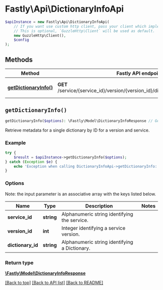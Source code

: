 # Fastly\Api\DictionaryInfoApi


```php
$apiInstance = new Fastly\Api\DictionaryInfoApi(
    // If you want use custom http client, pass your client which implements `GuzzleHttp\ClientInterface`.
    // This is optional, `GuzzleHttp\Client` will be used as default.
    new GuzzleHttp\Client(),
    $config
);
```

## Methods

Method | Fastly API endpoint | Description
------------- | ------------- | -------------
[**getDictionaryInfo()**](DictionaryInfoApi.md#getDictionaryInfo) | **GET** /service/{service_id}/version/{version_id}/dictionary/{dictionary_id}/info | Get edge dictionary metadata


## `getDictionaryInfo()`

```php
getDictionaryInfo($options): \Fastly\Model\DictionaryInfoResponse // Get edge dictionary metadata
```

Retrieve metadata for a single dictionary by ID for a version and service.

### Example
```php
try {
    $result = $apiInstance->getDictionaryInfo($options);
} catch (Exception $e) {
    echo 'Exception when calling DictionaryInfoApi->getDictionaryInfo: ', $e->getMessage(), PHP_EOL;
}
```

### Options

Note: the input parameter is an associative array with the keys listed below.

Name | Type | Description  | Notes
------------- | ------------- | ------------- | -------------
**service_id** | **string** | Alphanumeric string identifying the service. |
**version_id** | **int** | Integer identifying a service version. |
**dictionary_id** | **string** | Alphanumeric string identifying a Dictionary. |

### Return type

[**\Fastly\Model\DictionaryInfoResponse**](../Model/DictionaryInfoResponse.md)

[[Back to top]](#) [[Back to API list]](../../README.md#endpoints)
[[Back to README]](../../README.md)
